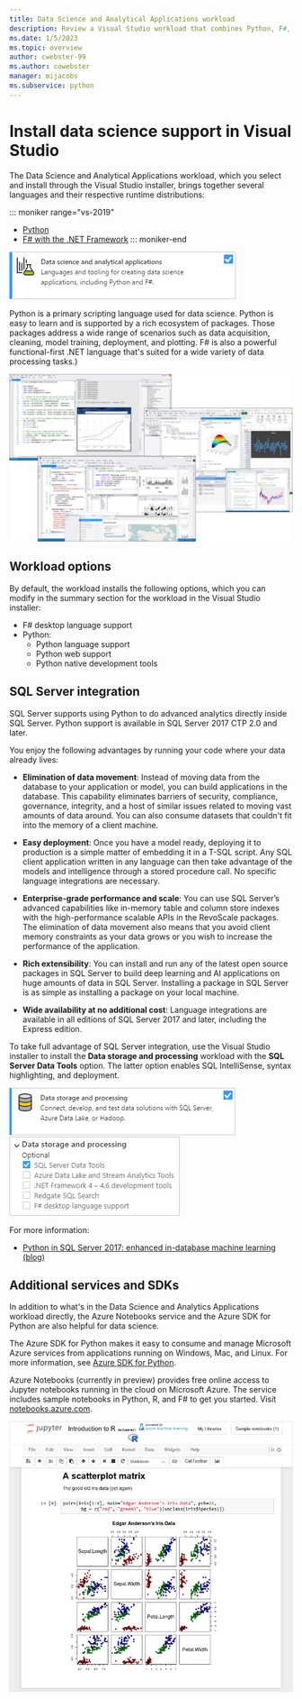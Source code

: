 ```yaml
---
title: Data Science and Analytical Applications workload
description: Review a Visual Studio workload that combines Python, F#, and their respective runtime distributions, including Anaconda, and also R for Visual Studio 2017.
ms.date: 1/5/2023
ms.topic: overview
author: cwebster-99
ms.author: cowebster
manager: mijacobs
ms.subservice: python
---
```

# Install data science support in Visual Studio

The Data Science and Analytical Applications workload, which you select and install through the Visual Studio installer, brings together several languages and their respective runtime distributions:

::: moniker range="vs-2019"
- [Python](../python/overview-of-python-tools-for-visual-studio.md)
- [F# with the .NET Framework](/dotnet/fsharp/)
::: moniker-end

![Data Science and Analytics Applications workload in the Visual Studio installer](media/workload/data-science-workload.png)

Python is a primary scripting language used for data science. Python is easy to learn and is supported by a rich ecosystem of packages. Those packages address a wide range of scenarios such as data acquisition, cleaning, model training, deployment, and plotting. F# is also a powerful functional-first .NET language that's suited for a wide variety of data processing tasks.)

<!--Note link on the image because this one is large -->
[![Screenshots of Visual Studio with R, Python, and F#](media/workload/data-science-workload-screens.png)](media/workload/data-science-workload-screens.png#lightbox)

## Workload options

By default, the workload installs the following options, which you can modify in the summary section for the workload in the Visual Studio installer:

- F# desktop language support
- Python:
  - Python language support
  - Python web support
  - Python native development tools

## SQL Server integration

SQL Server supports using Python to do advanced analytics directly inside SQL Server. Python support is available in SQL Server 2017 CTP 2.0 and later.

You enjoy the following advantages by running your code where your data already lives:

- **Elimination of data movement**: Instead of moving data from the database to your application or model, you can build applications in the database. This capability eliminates barriers of security, compliance, governance, integrity, and a host of similar issues related to moving vast amounts of data around. You can also consume datasets that couldn't fit into the memory of a client machine.

- **Easy deployment**: Once you have a model ready, deploying it to production is a simple matter of embedding it in a T-SQL script. Any SQL client application written in any language can then take advantage of the models and intelligence through a stored procedure call. No specific language integrations are necessary.

- **Enterprise-grade performance and scale**: You can use SQL Server’s advanced capabilities like in-memory table and column store indexes with the high-performance scalable APIs in the RevoScale packages. The elimination of data movement also means that you avoid client memory constraints as your data grows or you wish to increase the performance of the application.

- **Rich extensibility**: You can install and run any of the latest open source packages in SQL Server to build deep learning and AI applications on huge amounts of data in SQL Server. Installing a package in SQL Server is as simple as installing a package on your local machine.

- **Wide availability at no additional cost**: Language integrations are available in all editions of SQL Server 2017 and later, including the Express edition.

To take full advantage of SQL Server integration, use the Visual Studio installer to install the **Data storage and processing** workload with the **SQL Server Data Tools** option. The latter option enables SQL IntelliSense, syntax highlighting, and deployment.

![Data storage and processing workload](media/workload/data-storage-workload.png) &nbsp;&nbsp;&nbsp;&nbsp; ![Data storage and processing workload options](media/workload/data-storage-workload-options.png)

For more information:

- [Python in SQL Server 2017: enhanced in-database machine learning (blog)](https://blogs.technet.microsoft.com/dataplatforminsider/2017/04/19/python-in-sql-server-2017-enhanced-in-database-machine-learning/)

## Additional services and SDKs

In addition to what's in the Data Science and Analytics Applications workload directly, the Azure Notebooks service and the Azure SDK for Python are also helpful for data science.

The Azure SDK for Python makes it easy to consume and manage Microsoft Azure services from applications running on Windows, Mac, and Linux. For more information, see [Azure SDK for Python](/azure/python/).

Azure Notebooks (currently in preview) provides free online access to Jupyter notebooks running in the cloud on Microsoft Azure. The service includes sample notebooks in Python, R, and F# to get you started. Visit [notebooks.azure.com](https://notebooks.azure.com/).

<!--Note link on the image because this one is large -->
[![Screenshots of Azure Notebooks with the Introduction to R sample](media/workload/data-science-workload-notebooks.png)](media/workload/data-science-workload-notebooks.png#lightbox)
